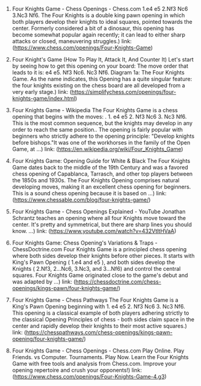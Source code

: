 ---
---
1. Four Knights Game - Chess Openings - Chess.com
1.e4 e5 2.Nf3 Nc6 3.Nc3 Nf6. The Four Knights is a double king pawn opening in which both players develop their knights to ideal squares, pointed towards the center. Formerly considered a bit of a dinosaur, this opening has become somewhat popular again recently; it can lead to either sharp attacks or closed, maneuvering struggles.)
link: (https://www.chess.com/openings/Four-Knights-Game)


2. Four Knight's Game (How To Play It, Attack It, And Counter It)
Let's start by seeing how to get this opening on your board: The move order that leads to it is: e4 e5. Nf3 Nc6. Nc3 Nf6. Diagram 1a: The Four Knights Game. As the name indicates, this Opening has a quite singular feature: the four knights existing on the chess board are all developed from a very early stage.)
link: (https://simplifychess.com/openings/four-knights-game/index.html)


3. Four Knights Game - Wikipedia
The Four Knights Game is a chess opening that begins with the moves: . 1. e4 e5 2. Nf3 Nc6 3. Nc3 Nf6. This is the most common sequence, but the knights may develop in any order to reach the same position.. The opening is fairly popular with beginners who strictly adhere to the opening principle: "Develop knights before bishops."It was one of the workhorses in the family of the Open Game, at ...)
link: (https://en.wikipedia.org/wiki/Four_Knights_Game)


4. Four Knights Game: Opening Guide for White & Black
The Four Knights Game dates back to the middle of the 19th Century and was a favored chess opening of Capablanca, Tarrasch, and other top players between the 1850s and 1930s. The Four Knights Opening comprises natural developing moves, making it an excellent chess opening for beginners. This is a sound chess opening because it is based on ...)
link: (https://www.chessable.com/blog/four-knights-game/)


5. Four Knights Game - Chess Openings Explained - YouTube
Jonathan Schrantz teaches an opening where all four Knights move toward the center. It's pretty and symmetrical, but there are sharp lines you should know. ...)
link: (https://www.youtube.com/watch?v=432VtltHVaA)


6. Four Knights Game: Chess Opening's Variations & Traps - ChessDoctrine.com
Four Knights Game is a principled chess opening where both sides develop their knights before other pieces. It starts with King's Pawn Opening ( 1.e4 and e5 ), and both sides develop the Knights ( 2.Nf3, 2…Nc6, 3.Nc3, and 3…Nf6) and control the central squares. Four Knights Game originated close to the game's debut and was adapted by ...)
link: (https://chessdoctrine.com/chess-openings/kings-pawn/four-knights-game/)


7. Four Knights Game - Chess Pathways
The Four Knights Game is a King's Pawn Opening beginning with 1. e4 e5 2. Nf3 Nc6 3. Nc3 Nf6. This opening is a classical example of both players adhering strictly to the classical Opening Principles of chess - both sides claim space in the center and rapidly develop their knights to their most active squares.)
link: (https://chesspathways.com/chess-openings/kings-pawn-opening/four-knights-game/)


8. Four Knights Game - Chess Openings - Chess.com
Play Online. Play Friends. vs Computer. Tournaments. Play Now. Learn the Four Knights Game with free tools and analysis from Chess.com. Improve your opening repertoire and crush your opponents!)
link: (https://www.chess.com/openings/Four-Knights-Game-4.g3)


